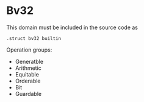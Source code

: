 # Bv32

This domain must be included in the source code as 
```
.struct bv32 builtin
```

Operation groups:
* Generatble
* Arithmetic
* Equitable
* Orderable
* Bit
* Guardable
